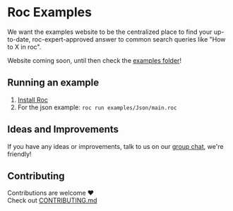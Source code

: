 # Roc Examples

We want the examples website to be the centralized place to find your up-to-date, roc-expert-approved answer to common search queries like "How to X in roc".

Website coming soon, until then check the [examples folder](https://github.com/roc-lang/examples/tree/main/examples)!

## Running an example

1. [Install Roc](https://github.com/roc-lang/roc/tree/main/getting_started#installation)
2. For the json example: `roc run examples/Json/main.roc`

## Ideas and Improvements

If you have any ideas or improvements, talk to us on our [group chat](https://roc.zulipchat.com/), we're friendly!

## Contributing

Contributions are welcome :heart:  
Check out [CONTRIBUTING.md](contributing.md)
